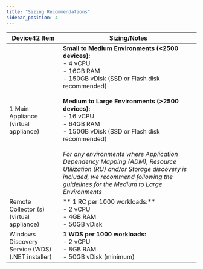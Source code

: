```yaml
---
title: "Sizing Recommendations"
sidebar_position: 4
---
```


| Device42 Item                                    | Sizing/Notes                                                                                                                                                                                                                                                                                                                                                                                                                                         |
|--------------------------------------------------|------------------------------------------------------------------------------------------------------------------------------------------------------------------------------------------------------------------------------------------------------------------------------------------------------------------------------------------------------------------------------------------------------------------------------------------------------|
| 1 Main Appliance  (virtual appliance)            | **Small to Medium Environments (<2500 devices):**  <br/> - 4 vCPU <br/> - 16GB RAM <br/> - 150GB vDisk (SSD or Flash disk recommended)<br/><br/>  **Medium to Large Environments (>2500 devices):** <br/>- 16 vCPU <br/>- 64GB RAM <br/>- 150GB vDisk (SSD or Flash disk recommended)<br/><br/>  *For any environments where Application Dependency Mapping (ADM), Resource Utilization (RU) and/or Storage discovery is included, we recommend following the guidelines for the Medium to Large Environments*    |
| Remote Collector (s) (virtual appliance)         | ** 1 RC per 1000 workloads:** <br/>- 2 vCPU <br/>- 4GB RAM <br/>- 50GB vDisk                                                                                                                                                                                                                                                                                                                                                                        |
| Windows Discovery Service (WDS) (.NET installer) | **1 WDS per 1000 workloads:**  <br/> - 2 vCPU <br/> - 8GB RAM <br/> - 50GB vDisk (minimum)                                                                                                                                                                                                                                                                                                                                                          |

